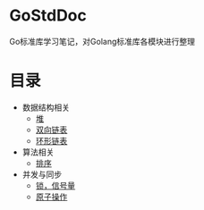# GoStdDoc
Go标准库学习笔记，对Golang标准库各模块进行整理
# 目录
* 数据结构相关
  * [堆](https://github.com/preytaren/GoStdDoc/blob/master/container/heap.md)
  * [双向链表](https://github.com/preytaren/GoStdDoc/blob/master/container/list.md)
  * [环形链表](https://github.com/preytaren/GoStdDoc/blob/master/container/ring.md)
* 算法相关
  * [排序](https://github.com/preytaren/GoStdDoc/blob/master/sort.md)
* 并发与同步
  * [锁，信号量](https://github.com/preytaren/GoStdDoc/blob/master/sync/sync.md)
  * [原子操作](https://github.com/preytaren/GoStdDoc/blob/master/sync/atomic.md)